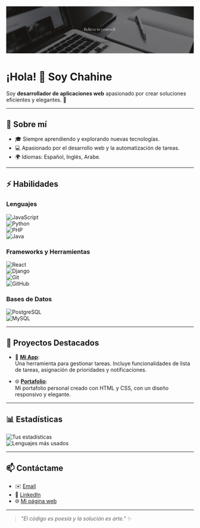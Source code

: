 # ![Mi Banner](https://github.com/cchrCoding05/cchrCoding05/blob/main/banner.png)  
# ¡Hola! 👋 Soy **Chahine**  
Soy **desarrollador de aplicaciones web** apasionado por crear soluciones eficientes y elegantes. 🚀  

---

## 🌟 Sobre mí  
- 🎓 Siempre aprendiendo y explorando nuevas tecnologías.  
- 💻 Apasionado por el desarrollo web y la automatización de tareas.  
- 🌍 Idiomas: Español, Inglés, Arabe.  

---

## ⚡ Habilidades  
### Lenguajes  
![JavaScript](https://img.shields.io/badge/-JavaScript-F7DF1E?logo=javascript&logoColor=000)  
![Python](https://img.shields.io/badge/-Python-3776AB?logo=python&logoColor=fff)  
![PHP](https://img.shields.io/badge/-PHP-777BB4?logo=php&logoColor=fff)  
![Java](https://img.shields.io/badge/-Java-007396?logo=java&logoColor=fff)  

### Frameworks y Herramientas  
![React](https://img.shields.io/badge/-React-61DAFB?logo=react&logoColor=000)  
![Django](https://img.shields.io/badge/-Django-092E20?logo=django&logoColor=fff)  
![Git](https://img.shields.io/badge/-Git-F05032?logo=git&logoColor=fff)  
![GitHub](https://img.shields.io/badge/-GitHub-181717?logo=github&logoColor=fff)  

### Bases de Datos  
![PostgreSQL](https://img.shields.io/badge/-PostgreSQL-336791?logo=postgresql&logoColor=fff)  
![MySQL](https://img.shields.io/badge/-MySQL-4479A1?logo=mysql&logoColor=fff)  

---

## 🌟 Proyectos Destacados  
- 🔧 [**Mi App**](https://github.com/cchrCoding05/mi-app):  
  Una herramienta para gestionar tareas. Incluye funcionalidades de lista de tareas, asignación de prioridades y notificaciones.  

- 🌐 [**Portafolio**](https://github.com/cchrCoding05/portafolio):  
  Mi portafolio personal creado con HTML y CSS, con un diseño responsivo y elegante.

---

## 📊 Estadísticas  
![Tus estadísticas](https://github-readme-stats.vercel.app/api?username=cchrCoding05&show_icons=true&theme=radical)  
![Lenguajes más usados](https://github-readme-stats.vercel.app/api/top-langs/?username=cchrCoding05&layout=compact&theme=radical)

---

## 📫 Contáctame  
- ✉️ [Email](mailto:chahinechrayehelmokhtari@gmail.com)  
- 💼 [LinkedIn](https://linkedin.com/in/chrayehChahine)  
- 🌐 [Mi página web](https://cchrCoding05.github.io)

---

> *"El código es poesía y la solución es arte."* ✨
